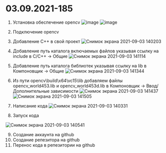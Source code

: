 # 03.09.2021-185
1) Установка обеспечение opencv
![image](https://user-images.githubusercontent.com/67784048/131996222-9eaf3bf5-36c6-4fce-97a0-f0de87430a8e.png)
![image](https://user-images.githubusercontent.com/67784048/131996310-4028202e-4b66-44ca-bb62-f99e12242ebf.png)
2) Подключение opencv
3) Добавление C++ в свой проект 
![Снимок экрана 2021-09-03 140203](https://user-images.githubusercontent.com/67784048/131995721-bc7dc936-a51a-4cb6-9dc0-fcc13744a919.png)
4) Добавление путь каталога включаемых файлов указывая ссылку на include в C/C++ -> Общие 
![Снимок экрана 2021-09-03 141114](https://user-images.githubusercontent.com/67784048/131996732-6db9633f-b6c5-4114-b3a8-6ef98ec5dd2e.png)
5) Добавление путь каталога библиотек указывая ссылку на lib  в Компоновщик -> Общие
![Снимок экрана 2021-09-03 141344](https://user-images.githubusercontent.com/67784048/131997311-7d211f80-27ee-4766-ae9f-b1258bc75fde.png)
6) Из пути opencv\build\x64\vc15\lib добавляем файлы  opencv_world453.lib и opencv_world453d.lib  в Компоновщик -> Ввод/Дополнительные зависимости 
![Снимок экрана 2021-09-03 141437](https://user-images.githubusercontent.com/67784048/131997613-22410535-047a-4bc9-851a-dcbf0417af02.png)
![Снимок экрана 2021-09-03 141505](https://user-images.githubusercontent.com/67784048/131997629-30aea01a-0dd3-49a3-be96-d64a8912be96.png)

7) Написание кода
![Снимок экрана 2021-09-03 140331](https://user-images.githubusercontent.com/67784048/131995842-1a926b37-f7bb-4eb2-b02a-0075e3c1db23.png)
8) Запуск кода

![Снимок экрана 2021-09-03 140541](https://user-images.githubusercontent.com/67784048/131996125-38a7a265-6fe5-4723-9512-31e56a9a57a5.png)

9) Создание аккаунта на github
10) Создание репезитора на github
11) Перенос кода в репезитории на github 
